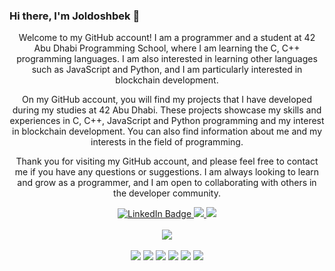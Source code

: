 
 
  ### Hi there, I'm Joldoshbek 👋

<div align="center">

  <p>
 Welcome to my GitHub account! I am a programmer and a student at 42 Abu Dhabi Programming School, where I am learning the C, C++ programming languages. I am also interested in learning other languages such as JavaScript and Python, and I am particularly interested in blockchain development.

On my GitHub account, you will find my projects that I have developed during my studies at 42 Abu Dhabi. These projects showcase my skills and experiences in C, C++, JavaScript and Python programming and my interest in blockchain development. You can also find information about me and my interests in the field of programming.

Thank you for visiting my GitHub account, and please feel free to contact me if you have any questions or suggestions. I am always looking to learn and grow as a programmer, and I am open to collaborating with others in the developer community.
 </p>
</div>

<div align="center">

  <a href="https://www.linkedin.com/in/dzholdoshbek-karataev/">
    <img src="https://img.shields.io/badge/LinkedIn-blue?style=for-the-badge&logo=linkedin&logoColor=white" alt="LinkedIn Badge"/>
   </a>
 <a href="https://leetcode.com/Dzholdoshbek/">
    <img src="https://img.shields.io/badge/dynamic/json?style=for-the-badge&labelColor=black&color=%23ffa116&label=leetcode&query=solvedOverTotal&url=https%3A%2F%2Fleetcode-badge.vercel.app%2Fapi%2Fusers%2FDzholdoshbek&logo=leetcode&logoColor=yellow"/>
  </a>
 <a href="https://t.me/jktobo"> 
   <img src="https://img.shields.io/badge/Telegram-2CA5E0?style=for-the-badge&logo=telegram&logoColor=white"/>
  </a>
</div>
<br>
<div align="center">
 <a>
 <img src="https://github-profile-trophy.vercel.app/?username=jktobo&margin-w=15"/>
 </a>
</div>
<br>
<div align="center">
 <a>
 <img src="https://img.shields.io/badge/swift-F54A2A?style=for-the-badge&logo=swift&logoColor=white)"/>
 <img src="https://img.shields.io/badge/c-%2300599C.svg?style=for-the-badge&logo=c&logoColor=white)"/>
 <img src="https://img.shields.io/badge/c++-%2300599C.svg?style=for-the-badge&logo=c%2B%2B&logoColor=white)"/>
 <img src="https://img.shields.io/badge/javascript-%23323330.svg?style=for-the-badge&logo=javascript&logoColor=%23F7DF1E)"/>
 <img src="https://img.shields.io/badge/python-3670A0?style=for-the-badge&logo=python&logoColor=ffdd54)"/>
 <img src="https://img.shields.io/badge/git-%23F05033.svg?style=for-the-badge&logo=git&logoColor=white)"/>
 </a>
</div>


<!--
**jktobo/jktobo** is a ✨ _special_ ✨ repository because its `README.md` (this file) appears on your GitHub profile.

Here are some ideas to get you started:

- 🔭 I’m currently working on ...
- 🌱 I’m currently learning ...
- 👯 I’m looking to collaborate on ...
- 🤔 I’m looking for help with ...
- 💬 Ask me about ...
- 📫 How to reach me: ...
- 😄 Pronouns: ...
- ⚡ Fun fact: ...
-->
